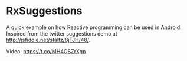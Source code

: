 # RxSuggestions

A quick example on how Reactive programming can be used in Android. Inspired from the twitter suggestions
demo at http://jsfiddle.net/staltz/8jFJH/48/.

Video:
https://t.co/MH4OSZrXgp
